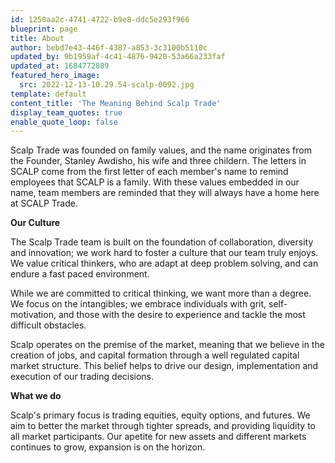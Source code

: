 ```yaml
---
id: 1250aa2c-4741-4722-b9e8-ddc5e293f966
blueprint: page
title: About
author: bebd7e43-446f-4387-a853-3c3100b5110c
updated_by: 9b1959af-4c41-4876-9420-53a66a233faf
updated_at: 1684772889
featured_hero_image:
  src: 2022-12-13-10.29.54-scalp-0092.jpg
template: default
content_title: 'The Meaning Behind Scalp Trade'
display_team_quotes: true
enable_quote_loop: false
---
```

Scalp Trade was founded on family values, and the name originates from the Founder, Stanley Awdisho, his wife and three childern. The letters in SCALP come from the first letter of each member's name to remind employees that SCALP is a family. With these values embedded in our name, team members are reminded that they will always have a home here at SCALP Trade.

**Our Culture**

The Scalp Trade team is built on the foundation of collaboration, diversity and innovation; we work hard to foster a culture that our team truly enjoys. We value critical thinkers, who are adapt at deep problem solving, and can endure a fast paced environment.

While we are committed to critical thinking, we want more than a degree. We focus on the intangibles; we embrace individuals with grit, self-motivation, and those with the desire to experience and tackle the most difficult obstacles.

Scalp operates on the premise of the market, meaning that we believe in the creation of jobs, and capital formation through a well regulated capital market structure. This belief helps to drive our design, implementation and execution of our trading decisions.

**What we do**

Scalp's primary focus is trading equities, equity options, and futures. We aim to better the market through tighter spreads, and providing liquidity to all market participants. Our apetite for new assets and different markets continues to grow, expansion is on the horizon.